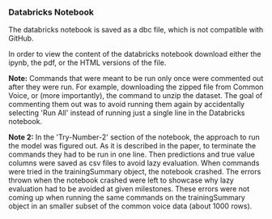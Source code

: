 ### Databricks Notebook

The databricks notebook is saved as a dbc file, which is not compatible with GitHub. 

In order to view the content of the databricks notebook download either the ipynb, the pdf, or the HTML versions of the file.

**Note:** Commands that were meant to be run only once were commented out after they were run. For example, downloading the zipped file from Common Voice, or (more importantly), the command to unzip the dataset. The goal of commenting them out was to avoid running them again by accidentally selecting 'Run All' instead of running just a single line in the Databricks notebook.

**Note 2:** In the 'Try-Number-2' section of the notebook, the approach to run the model was figured out. As it is described in the paper, to terminate the commands they had to be run in one line. Then predictions and true value columns were saved as csv files to avoid lazy evaluation. When commands were tried in the trainingSummary object, the notebook crashed. The errors thrown when the notebook crashed were left to showcase why lazy evaluation had to be avoided at given milestones. These errors were not coming up when running the same commands on the trainingSummary object in an smaller subset of the common voice data (about 1000 rows).
